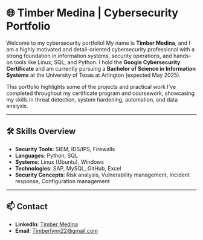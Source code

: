 # 🌐 Timber Medina | Cybersecurity Portfolio

Welcome to my cybersecurity portfolio! My name is **Timber Medina**, and I am a highly motivated and detail-oriented cybersecurity professional with a strong foundation in information systems, security operations, and hands-on tools like Linux, SQL, and Python. I hold the **Google Cybersecurity Certificate** and am currently pursuing a **Bachelor of Science in Information Systems** at the University of Texas at Arlington (expected May 2025).

This portfolio highlights some of the projects and practical work I've completed throughout my certificate program and coursework, showcasing my skills in threat detection, system hardening, automation, and data analysis.

---

## 🛠️ Skills Overview

- **Security Tools**: SIEM, IDS/IPS, Firewalls  
- **Languages**: Python, SQL  
- **Systems**: Linux (Ubuntu), Windows  
- **Technologies**: SAP, MySQL, GitHub, Excel  
- **Security Concepts**: Risk analysis, Vulnerability management, Incident response, Configuration management

---
## 📫 Contact

- **LinkedIn**: [Timber Medina](https://www.linkedin.com/in/timber-m-503835195/)
- **Email**: Timberlynn22@gmail.com


